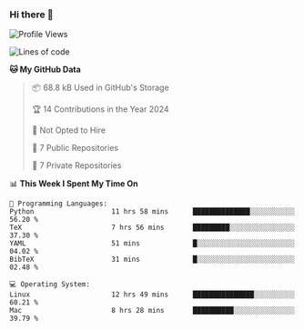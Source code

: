 ### Hi there 👋

<!--
**huayuan4396/huayuan4396** is a ✨ _special_ ✨ repository because its `README.md` (this file) appears on your GitHub profile.

Here are some ideas to get you started:

- 🔭 I’m currently working on ...
- 🌱 I’m currently learning ...
- 👯 I’m looking to collaborate on ...
- 🤔 I’m looking for help with ...
- 💬 Ask me about ...
- 📫 How to reach me: ...
- 😄 Pronouns: ...
- ⚡ Fun fact: ...
-->

<!--START_SECTION:waka-->
![Profile Views](http://img.shields.io/badge/Profile%20Views-0-blue)

![Lines of code](https://img.shields.io/badge/From%20Hello%20World%20I%27ve%20Written-252.8%20thousand%20lines%20of%20code-blue)

**🐱 My GitHub Data** 

> 📦 68.8 kB Used in GitHub's Storage 
 > 
> 🏆 14 Contributions in the Year 2024
 > 
> 🚫 Not Opted to Hire
 > 
> 📜 7 Public Repositories 
 > 
> 🔑 7 Private Repositories 
 > 
📊 **This Week I Spent My Time On** 

```text
💬 Programming Languages: 
Python                   11 hrs 58 mins      ██████████████░░░░░░░░░░░   56.20 % 
TeX                      7 hrs 56 mins       █████████░░░░░░░░░░░░░░░░   37.30 % 
YAML                     51 mins             █░░░░░░░░░░░░░░░░░░░░░░░░   04.02 % 
BibTeX                   31 mins             █░░░░░░░░░░░░░░░░░░░░░░░░   02.48 % 

💻 Operating System: 
Linux                    12 hrs 49 mins      ███████████████░░░░░░░░░░   60.21 % 
Mac                      8 hrs 28 mins       ██████████░░░░░░░░░░░░░░░   39.79 % 
```


<!--END_SECTION:waka-->
